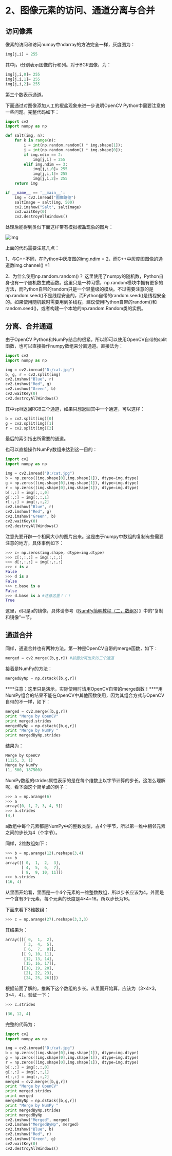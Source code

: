 # 2、图像元素的访问、通道分离与合并



## 访问像素

像素的访问和访问numpy中ndarray的方法完全一样，灰度图为：

```python
img[j,i] = 255
```

其中j，i分别表示图像的行和列。对于BGR图像，为：

```python
img[j,i,0]= 255
img[j,i,1]= 255
img[j,i,2]= 255
```

第三个数表示通道。



下面通过对图像添加人工的椒盐现象来进一步说明OpenCV Python中需要注意的一些问题。完整代码如下：

```python
import cv2
import numpy as np

def salt(img, n):
	for k in range(n):
		i = int(np.random.random() * img.shape[1]);
		j = int(np.random.random() * img.shape[0]);
		if img.ndim == 2: 
			img[j,i] = 255
		elif img.ndim == 3: 
			img[j,i,0]= 255
			img[j,i,1]= 255
			img[j,i,2]= 255
	return img

if __name__ == '__main__':
	img = cv2.imread("图像路径")
	saltImage = salt(img, 500)
	cv2.imshow("Salt", saltImage)
	cv2.waitKey(0)
	cv2.destroyAllWindows()
```

处理后能得到类似下面这样带有模拟椒盐现象的图片：



![img](https://img-blog.csdn.net/20130614163545218)

上面的代码需要注意几点：

1、与C++不同，在Python中灰度图的img.ndim = 2，而C++中灰度图图像的通道数img.channel() =1

2、为什么使用np.random.random()？
这里使用了numpy的随机数，Python自身也有一个随机数生成函数。这里只是一种习惯，np.random模块中拥有更多的方法，而Python自带的random只是一个轻量级的模块。不过需要注意的是np.random.seed()不是线程安全的，而Python自带的random.seed()是线程安全的。如果使用随机数时需要用到多线程，建议使用Python自带的random()和random.seed()，或者构建一个本地的np.random.Random类的实例。

## 分离、合并通道

由于OpenCV Python和NumPy结合的很紧，所以即可以使用OpenCV自带的split函数，也可以直接操作numpy数组来分离通道。直接法为：

```python
import cv2
import numpy as np

img = cv2.imread("D:/cat.jpg")
b, g, r = cv2.split(img)
cv2.imshow("Blue", r)
cv2.imshow("Red", g)
cv2.imshow("Green", b)
cv2.waitKey(0)
cv2.destroyAllWindows()
```

其中split返回RGB三个通道，如果只想返回其中一个通道，可以这样：

```python
b = cv2.split(img)[0]
g = cv2.split(img)[1]
r = cv2.split(img)[2]
```

最后的索引指出所需要的通道。



也可以直接操作NumPy数组来达到这一目的：

```python
import cv2
import numpy as np

img = cv2.imread("D:/cat.jpg")
b = np.zeros((img.shape[0],img.shape[1]), dtype=img.dtype)
g = np.zeros((img.shape[0],img.shape[1]), dtype=img.dtype)
r = np.zeros((img.shape[0],img.shape[1]), dtype=img.dtype)
b[:,:] = img[:,:,0]
g[:,:] = img[:,:,1]
r[:,:] = img[:,:,2]
cv2.imshow("Blue", r)
cv2.imshow("Red", g)
cv2.imshow("Green", b)
cv2.waitKey(0)
cv2.destroyAllWindows()
```

注意先要开辟一个相同大小的图片出来。这是由于numpy中数组的复制有些需要注意的地方，具体事例如下：

```python
>>> c= np.zeros(img.shape, dtype=img.dtype)
>>> c[:,:,:] = img[:,:,:]
>>> d[:,:,:] = img[:,:,:]
>>> c is a
False
>>> d is a
False
>>> c.base is a
False
>>> d.base is a #注意这里！！！
True
```

这里，d只是a的镜像，具体请参考《[NumPy简明教程（二，数组3](http://blog.csdn.net/sunny2038/article/details/8907736)）》中的“复制和镜像”一节。



## 通道合并

同样，通道合并也有两种方法。第一种是OpenCV自带的merge函数，如下：

```python
merged = cv2.merge([b,g,r]) #前面分离出来的三个通道
```

接着是NumPy的方法：

```python
mergedByNp = np.dstack([b,g,r]) 
```

***\*注意：这里只是演示，实际使用时请用OpenCV自带的merge函数！\****用NumPy组合的结果不能在OpenCV中其他函数使用，因为其组合方式与OpenCV自带的不一样，如下：

```python
merged = cv2.merge([b,g,r])
print "Merge by OpenCV" 
print merged.strides
mergedByNp = np.dstack([b,g,r]) 
print "Merge by NumPy " 
print mergedByNp.strides
```

结果为：

```python
Merge by OpenCV
(1125, 3, 1)
Merge by NumPy
(1, 500, 187500)
```

NumPy数组的strides属性表示的是在每个维数上以字节计算的步长。这怎么理解呢，看下面这个简单点的例子：

```python
>>> a = np.arange(6)
>>> a
array([0, 1, 2, 3, 4, 5])
>>> a.strides
(4,)
```

a数组中每个元素都是NumPy中的整数类型，占4个字节，所以第一维中相邻元素之间的步长为4（个字节）。



同样，2维数组如下：

```python
>>> b = np.arange(12).reshape(3,4)
>>> b
array([[ 0,  1,  2,  3],
       [ 4,  5,  6,  7],
       [ 8,  9, 10, 11]])
>>> b.strides
(16, 4)
```

从里面开始看，里面是一个4个元素的一维整数数组，所以步长应该为4。外面是一个含有3个元素，每个元素的长度是4×4=16。所以步长为16。



下面来看下3维数组：

```python
>>> c = np.arange(27).reshape(3,3,3)
```

其结果为：

```python
array([[[ 0,  1,  2],
        [ 3,  4,  5],
        [ 6,  7,  8]],
       [[ 9, 10, 11],
        [12, 13, 14],
        [15, 16, 17]],
       [[18, 19, 20],
        [21, 22, 23],
        [24, 25, 26]]])
```

根据前面了解的，推断下这个数组的步长。从里面开始算，应该为（3×4×3，3×4，4）。验证一下：

```python
>>> c.strides

(36, 12, 4)
```

完整的代码为：

```python
import cv2
import numpy as np

img = cv2.imread("D:/cat.jpg")
b = np.zeros((img.shape[0],img.shape[1]), dtype=img.dtype)
g = np.zeros((img.shape[0],img.shape[1]), dtype=img.dtype)
r = np.zeros((img.shape[0],img.shape[1]), dtype=img.dtype)
b[:,:] = img[:,:,0]
g[:,:] = img[:,:,1]
r[:,:] = img[:,:,2]
merged = cv2.merge([b,g,r])
print "Merge by OpenCV" 
print merged.strides
print merged
mergedByNp = np.dstack([b,g,r]) 
print "Merge by NumPy " 
print mergedByNp.strides
print mergedByNp
cv2.imshow("Merged", merged)
cv2.imshow("MergedByNp", merged)
cv2.imshow("Blue", b)
cv2.imshow("Red", r)
cv2.imshow("Green", g)
cv2.waitKey(0)
cv2.destroyAllWindows()
```